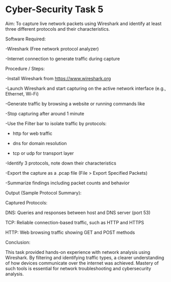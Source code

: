 # Cyber-Security Task 5

Aim: To capture live network packets using Wireshark and identify at least three different protocols and their characteristics.

Software Required: 

-Wireshark (Free network protocol analyzer)

-Internet connection to generate traffic during capture


Procedure / Steps:

-Install Wireshark from https://www.wireshark.org

-Launch Wireshark and start capturing on the active network interface (e.g., Ethernet, Wi-Fi)

-Generate traffic by browsing a website or running commands like

-Stop capturing after around 1 minute

-Use the Filter bar to isolate traffic by protocols:

- http for web traffic

- dns for domain resolution

- tcp or udp for transport layer

-Identify 3 protocols, note down their characteristics

-Export the capture as a .pcap file (File > Export Specified Packets)

-Summarize findings including packet counts and behavior

Output (Sample Protocol Summary):

Captured Protocols:

DNS: Queries and responses between host and DNS server (port 53)

TCP: Reliable connection-based traffic, such as HTTP and HTTPS

HTTP: Web browsing traffic showing GET and POST methods


Conclusion:

This task provided hands-on experience with network analysis using Wireshark. By filtering and identifying traffic types, a clearer understanding of how devices communicate over the internet was achieved. Mastery of such tools is essential for network troubleshooting and cybersecurity analysis.



